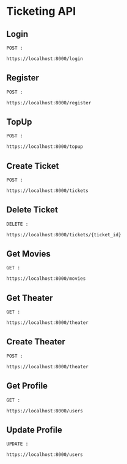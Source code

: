 # Ticketing API

## Login

`POST :`

```sh
https://localhost:8000/login
```

## Register

`POST :`

```sh
https://localhost:8000/register
```

## TopUp

`POST :`

```sh
https://localhost:8000/topup
```

## Create Ticket

`POST :`

```sh
https://localhost:8000/tickets
```

## Delete Ticket

`DELETE :`

```sh
https://localhost:8000/tickets/{ticket_id}
```

## Get Movies

`GET :`

```sh
https://localhost:8000/movies
```

## Get Theater

`GET :`

```sh
https://localhost:8000/theater
```

## Create Theater

`POST :`

```sh
https://localhost:8000/theater
```

## Get Profile

`GET :`

```sh
https://localhost:8000/users
```

## Update Profile

`UPDATE :`

```sh
https://localhost:8000/users
```
